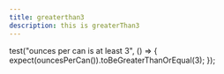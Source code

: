 ```yaml
---
title: greaterthan3
description: this is greaterThan3
---
```


test("ounces per can is at least 3", () => {
  expect(ouncesPerCan()).toBeGreaterThanOrEqual(3);
});